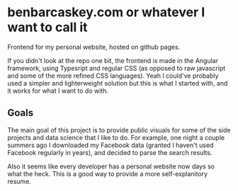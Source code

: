 # benbarcaskey.com or whatever I want to call it

Frontend for my personal website, hosted on github pages.

If you didn't look at the repo one bit, the frontend is made in the Angular framework, using Typesript and regular CSS (as opposed to raw javascript and some of the more refined CSS languages). Yeah I could've probably used a simpler and lighterweight solution but this is what I started with, and it works for what I want to do with.

## Goals

The main goal of this project is to provide public visuals for some of the side projects and data science that I like to do. For example, one night a couple summers ago I downloaded my Facebook data (granted I haven't used Facebook regularly in years), and decided to parse the search results.

Also it seems like every developer has a personal website now days so what the heck. This is a good way to provide a more self-explanitory resume.

<!--
## Use and Contribution

If you feel you want to contribute to an existing portion of this  -->
